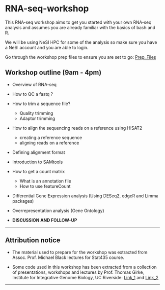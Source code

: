 # RNA-seq-workshop

This RNA-seq workshop aims to get you started with your own RNA-seq analysis and assumes you are already familiar with the basics of bash and R.

We will be using NeSI HPC for some of the analysis so make sure you have a NeSI account and you are able to login.

Go through the workshop prep files to ensure you are set to go: <a href="https://github.com/foreal17/RNA-seq-workshop/blob/master/Prep_Files/README.md">Prep_Files</a>


## Workshop outline (9am - 4pm)

  * Overview of RNA-seq
  * How to QC a fastq ?
  * How to trim a sequence file?
    * Quality trimming
    * Adaptor trimming
  * How to align the sequencing reads on a reference using HISAT2 
    * creating a reference sequence
    * aligning reads on a reference
  * Defining alignment format
  * Introduction to SAMtools
  * How to get a count matrix
    * What is an annotation file
    * How to use featureCount
  * Differential Gene Expression analysis (Using DESeq2, edgeR and Limma packages)
  * Overrepresentation analysis (Gene Ontology)
  
  * __DISCUSSION AND FOLLOW-UP__
 
--- 

  ## Attribution notice
  
- The material used to prepare for the workshop was extracted from Assoc. Prof. Michael Black lectures for Stat435 course.

- Some code used in this workshop has been extracted from a collection of presentations, workshops and lectures by Prof. Thomas Girke, Institute for Integrative Genome Biology, UC Riverside: <a href="http://girke.bioinformatics.ucr.edu/">Link_1</a> and <a href="http://faculty.ucr.edu/~tgirke/HTML_Presentations/Manuals/MCBIOS2015/Rrnaseq/Rrnaseq.pdf">Link_2</a>

---
